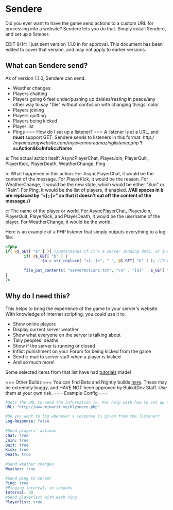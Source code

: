 Sendere
=======

Did you ever want to have the game send actions to a custom URL for processing into a website? Sendere lets you do that. Simply install Sendere, and set up a listener. 

EDIT 8/14: I just sent version 1.1.0 in for approval. This document has been edited to cover that version, and may not apply to earlier versions.
## What can Sendere send?
As of version 1.1.0, Sendere can send:
* Weather changes
* Players chatting
* Players going 6 feet under/pushing up daisies/resting in peace/any other way to say "Die" without confusion with changing things' color
* Players joining
* Players quitting
* Players being kicked
* Player list
* Pings
=== How do I set up a listener? ===
A listener is at a URL, and **must** support GET.
Sendere sends to listeners in this format: *http:/ /myamazingwebsite.com/myevenmoreamazinglistener.php* **?a=Action&b=Info&c=Name**

a: The actual action itself: AsyncPlayerChat, PlayerJoin, PlayerQuit, PlayerKick, PlayerDeath, WeatherChange, Ping.

b: What happened in this action. For AsyncPlayerChat, it would be the content of the message. For PlayerKick, it would be the reason. For WeatherChange, it would be the new state, which would be either "Sun" or "Rain". For Ping, it would be the list of players, if enabled.
**//All spaces in b are replaced by "<[;:]>" so that it doesn't cut off the content of the message.//**

c: The name of the player or world. For AsyncPlayerChat, PlayerJoin, PlayerQuit, PlayerKick, and PlayerDeath, it would be the username of the player. For WeatherChange, it would be the world.

Here is an example of a PHP listener that simply outputs everything to a log file:
```php
<?php
if( @$_GET[ "a" ] ){ //Determines if it's a server sending data, or just a web crawler.
        if( @$_GET[ "b" ] )
                $b = str_replace( "<[;:]>", " ", @$_GET[ "b" ] ); //Turns "<[;:]>" back into spaces.
        
        file_put_contents( "serverActions.txt", "\n" . "[a]" . $_GET[ "a" ] . ":::[b]" . @$b . ":::[c]" . @$_GET[ "c" ], FILE_APPEND ); //Outputs everything to a log file.
}
?>
```

## Why do I need this?
This helps to bring the experience of the game to your server's website.
With knowledge of Internet scripting, you could use it to:
* Show online players
* Display current server weather
* Show what everyone on the server is talking about
* Tally peoples' deaths
* Show if the server is running or closed
* Inflict punishment on your Forum for being kicked from the game
* Send e-mail to server staff when a player is kicked
* And so much more!

Some selected items from that list have had [tutorials](http://dev.bukkit.org/bukkit-plugins/sendere/pages/tutorials/) made!

=== Other Builds ===
You can find Beta and Nightly builds [here](http://www.jamescl.com/Sendere/). These may be extremely buggy, and HAVE NOT been approved by BukkitDev Staff. Use them at your own risk.
=== Example Config ===
```yaml
#Sets the URL to send the information to. For help with how to set up a listener, and an example one, go to http://dev.bukkit.org/bukkit-plugins/sendere/.
URL: "http://www.minwrit.me/hlysnere.php"

#Do you want to log whenever a response is given from the listener?
Log-Response: false
    
#Send players' actions
Chat: true
Join: true
Quit: true
Kick: true
Death: true
    
#Send weather changes
Weather: true

#Send ping to server
Ping: true
#Pinging interval, in seconds
Interval: 30
#Send playerlist with each Ping
Playerlist: true
```
